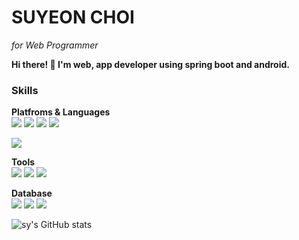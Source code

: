 # SUYEON CHOI
_for Web Programmer_

**Hi there! 👋 I'm web, app developer using spring boot and android.**   


### Skills

**Platfroms & Languages**  
<img src="https://img.shields.io/badge/Java-007396?style=flat-square&logo=Java&logoColor=white"/>
<img src="https://img.shields.io/badge/JavaScript-F7DF1E?style=flat-square&logo=JavaScript&logoColor=white"/>
<img src="https://img.shields.io/badge/jQuery-0769AD?style=flat-square&logo=jQuery&logoColor=white"/>
<img src="https://img.shields.io/badge/C-A8B9CC?style=flat-square&logo=C&logoColor=white"/>  

<img src="https://img.shields.io/badge/Android-3DDC84?style=flat-square&logo=Android&logoColor=white"/>  

**Tools**  
<img src="https://img.shields.io/badge/Spring-6DB33F?style=flat-square&logo=Spring&logoColor=white"/>
<img src="https://img.shields.io/badge/Git-F05032?style=flat-square&logo=Git&logoColor=white"/>
<img src="https://img.shields.io/badge/Slack-4A154B?style=flat-square&logo=Slack&logoColor=white"/>

**Database**  
<img src="https://img.shields.io/badge/Oracle-F80000?style=flat-square&logo=Oracle&logoColor=white"/>
<img src="https://img.shields.io/badge/MySQL-4479A1?style=flat-square&logo=MySQL&logoColor=white"/>
<img src="https://img.shields.io/badge/MariaDB-003545?style=flat-square&logo=MariaDB&logoColor=white"/>




 
![sy's GitHub stats](https://github-readme-stats.vercel.app/api?username=suyeonChoi7807&show_icons=true&theme=radical)
